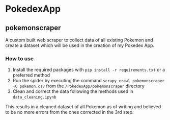 # PokedexApp

## pokemonscraper

A custom built web scraper to collect data of all existing Pokemon and create a dataset which will be used in the creation of my Pokedex App.

### How to use

1. Install the required packages with ``pip install -r requirements.txt`` or a preferred method
2. Run the spider by executing the command ``scrapy crawl pokemonscraper -O pokemon.csv`` from the ``/PokedexApp/pokemonscraper`` directory
3. Clean and correct the data following the methods used in ``data_cleaning.ipynb``

This results in a cleaned dataset of all Pokemon as of writing and believed to be no more errors from the ones corrected in the 3rd step.
